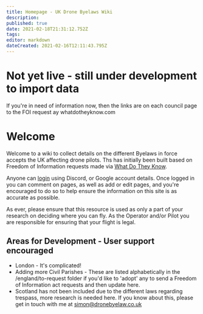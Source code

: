 ```yaml
---
title: Homepage - UK Drone Byelaws Wiki
description: 
published: true
date: 2021-02-18T21:31:12.752Z
tags: 
editor: markdown
dateCreated: 2021-02-16T12:11:43.795Z
---
```


# Not yet live - still under development to import data
If you're in need of information now, then the links are on each council page to the FOI request ay whatdotheyknow.com 

# Welcome
Welcome to a wiki to collect details on the different Byelaws in force accepts the UK affecting drone pilots. Ths has initially been built based on Freedom of Information requests made via [What Do They Know](https://whatdotheyknow.com).

Anyone can [login](https://dronebyelaw.co.uk/login) using Discord, or Google account details. Once logged in you can comment on pages, as well as add or edit pages, and you're encouraged to do so to help ensure the information on this site is as accurate as possible.

As ever, please ensure that this resource is used as only a part of your research on deciding where you can fly. As the Operator and/or Pilot you are responsible for ensuring that your flight is legal.

## Areas for Development - User support encouraged
- London - It's complicated!
- Adding more Civil Parishes - These are listed alphabetically in the /england/to-request folder if you'd like to 'adopt' any to send a Freedom of Information act requests and then update here.
- Scotland has not been included due to the different laws regarding trespass, more research is needed here. If you know about this, please get in touch with me at simon@dronebyelaw.co.uk 
